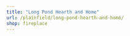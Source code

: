 ```yaml
---
title: "Long Pond Hearth and Home"
url: /plainfield/long-pond-hearth-and-home/
shop: fireplace
---
```

